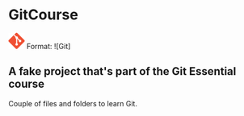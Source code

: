 # GitCourse
<img src="/images/Git-Icon.png" width="32">
Format: ![Git]

## A fake project that's part of the Git Essential course                          

Couple of files and folders to learn Git.
